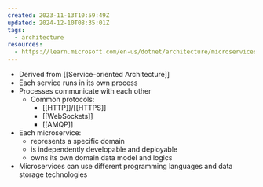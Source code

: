 ```yaml
---
created: 2023-11-13T10:59:49Z
updated: 2024-12-10T08:35:01Z
tags:
  - architecture
resources:
  - https://learn.microsoft.com/en-us/dotnet/architecture/microservices/architect-microservice-container-applications/microservices-architecture
---
```

- Derived from [[Service-oriented Architecture]]
- Each service runs in its own process
- Processes communicate with each other
	- Common protocols:
		- [[HTTP]]/[[HTTPS]]
		- [[WebSockets]]
		- [[AMQP]]
- Each microservice:
	- represents a specific domain
	- is independently developable and deployable
	- owns its own domain data model and logics
- Microservices can use different programming languages and data storage technologies